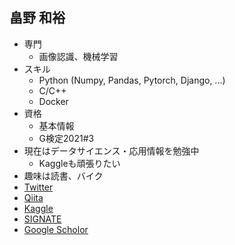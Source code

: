 ## 畠野 和裕

- 専門
  - 画像認識、機械学習
- スキル
  - Python (Numpy, Pandas, Pytorch, Django, ...)
  - C/C++
  - Docker
- 資格
  - 基本情報
  - G検定2021#3
- 現在はデータサイエンス・応用情報を勉強中
  - Kaggleも頑張りたい 
- 趣味は読書、バイク
- [Twitter](https://twitter.com/hatterblog)
- [Qiita](https://qiita.com/git-hatano)
- [Kaggle](https://www.kaggle.com/kazuhirohatano)
- [SIGNATE](https://signate.jp/profile)
- [Google Scholor](https://scholar.google.co.jp/citations?user=m3oQN9oAAAAJ&hl=ja)


<!---
git-hatano/git-hatano is a ✨ special ✨ repository because its `README.md` (this file) appears on your GitHub profile.
You can click the Preview link to take a look at your changes.
--->
